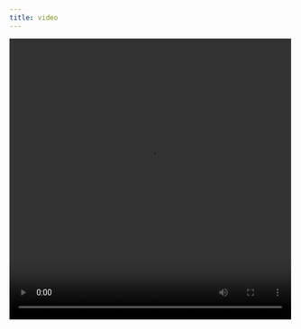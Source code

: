 ```yaml
---
title: video
---
```


<video width="500px" height="500px" controls="controls">
        <source src="https://media.geeksforgeeks.org/wp-
                     content/uplo231020155223/Full-Stack-Development-_-
                     LIVE-Classes-_-GeeksforGeeks.mp4" type="video/mp4" />
</video>
